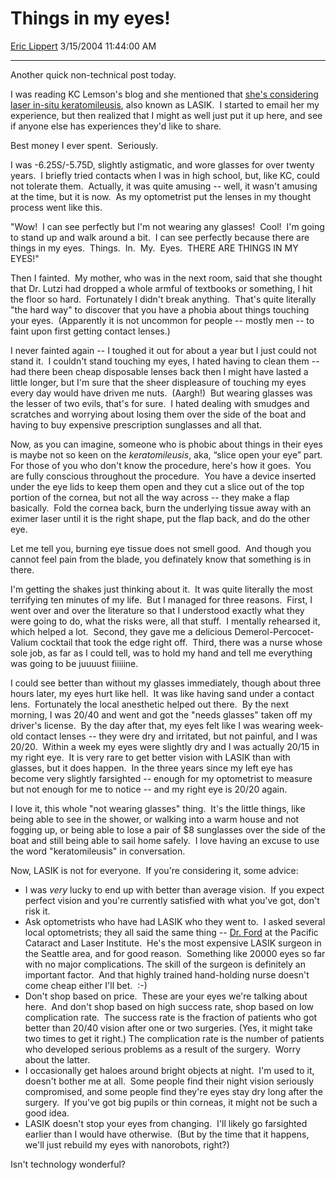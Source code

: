 <div id="page">

# Things in my eyes\!

[Eric Lippert](https://social.msdn.microsoft.com/profile/Eric%20Lippert) 3/15/2004 11:44:00 AM

-----

<div id="content">

<span>Another quick non-technical post today.  </span>

<span></span>

<span>I was reading KC Lemson's blog and she mentioned that [she's considering laser in-situ keratomileusis](http://weblogs.asp.net/kclemson/archive/2004/03/05/85040.aspx), also known as LASIK.  I started to email her my experience, but then realized that I might as well just put it up here, and see if anyone else has experiences they'd like to share. </span>

<span></span>

<span>Best money I ever spent.  Seriously.  </span>

<span></span>

<span>I was -6.25S/-5.75D, slightly astigmatic, and wore glasses for over twenty years.  I briefly tried contacts when I was in high school, but, like KC, could not tolerate them.  Actually, it was quite amusing -- well, it wasn't amusing at the time, but it is now.  As my optometrist put the lenses in my thought process went like this. </span>

<span></span>

<span>"Wow\!  I can see perfectly but I'm not wearing any glasses\!  Cool\!  I'm going to stand up and walk around a bit.  I can see perfectly because there are things in my eyes.  Things.  In.  My.  Eyes.  THERE ARE THINGS IN MY EYES\!"  </span>

<span></span>

<span>Then I fainted.  My mother, who was in the next room, said that she thought that Dr. Lutzi had dropped a whole armful of textbooks or something, I hit the floor so hard.  Fortunately I didn't break anything.  That's quite literally "the hard way" to discover that you have a phobia about things touching your eyes.  (Apparently it is not uncommon for people -- mostly men -- to faint upon first getting contact lenses.)</span>

<span>I never fainted again -- I toughed it out for about a year but I just could not stand it.  I couldn't stand touching my eyes, I hated having to clean them -- had there been cheap disposable lenses back then I might have lasted a little longer, but I'm sure that the sheer displeasure of touching my eyes every day would have driven me nuts.  (Aargh\!)  B</span><span>ut wearing glasses was the lesser of two evils, that's for sure.  I hated dealing with smudges and scratches and worrying about losing them over the side of the boat and having to buy expensive prescription sunglasses and all that. </span>

<span></span>

<span>Now, as you can imagine, someone who is phobic about things in their eyes is maybe not so keen on the *keratomileusis*, aka, “slice open your eye” part.  For those of you who don't know the procedure, here's how it goes.  You are fully conscious throughout the procedure.  You have a device inserted under the eye lids to keep them open and they cut a slice out of the top portion of the cornea, but not all the way across -- they make a flap basically.  Fold the cornea back, burn the underlying tissue away with an eximer laser until it is the right shape, put the flap back, and do the other eye. </span>

<span>Let me tell you, burning eye tissue does not smell good.  And though you cannot feel pain from the blade, you definately know that something is in there. </span>

<span></span>

<span>I'm getting the shakes just thinking about it.  It was quite literally the most terrifying ten minutes of my life.  But I managed for three reasons.  First, I went over and over the literature so that I understood exactly what they were going to do, what the risks were, all that stuff.  I mentally rehearsed it, which helped a lot.  Second, they gave me a delicious Demerol-Percocet-Valium cocktail that took the edge right off.  Third, there was a nurse whose sole job, as far as I could tell, was to hold my hand and tell me everything was going to be juuuust fiiiiine. </span>

<span></span>

<span>I could see better than without my glasses immediately, though about three hours later, my eyes hurt like hell.  It was like having sand under a contact lens.  Fortunately the local anesthetic helped out there.  By the next morning, I was 20/40 and went and got the "needs glasses" taken off my driver's license.  By the day after that, my eyes felt like I was wearing week-old contact lenses -- they were dry and irritated, but not painful, and I was 20/20.  Within a week my eyes were slightly dry and I was actually 20/15 in my right eye.  It is very rare to get better vision with LASIK than with glasses, but it does happen.  In the three years since my left eye has become very slightly farsighted -- enough for my optometrist to measure but not enough for me to notice -- and my right eye is 20/20 again.  </span>

<span></span>

<span>I love it, this whole "not wearing glasses" thing.  It's the little things, like being able to see in the shower, or walking into a warm house and not fogging up, or being able to lose a pair of $8 sunglasses over the side of the boat and still being able to sail home safely.  I love having an excuse to use the word "keratomileusis" in conversation.  </span>

<span></span>

<span>Now, LASIK is not for everyone.  If you're considering it, some advice: </span>

<span></span>

  - <span>I was *<span>very</span>* lucky to end up with better than average vision.  If you expect perfect vision and you're currently satisfied with what you've got, don't risk it.  </span>
  - <span>Ask optometrists who have had LASIK who they went to.  I asked several local optometrists; they all said the same thing -- [Dr. Ford](http://www.pcli.com/company/physicians.html?d=9!10!26!11 "http://www.pcli.com/company/physicians.html?d=9!10!26!11") at the Pacific Cataract and Laser Institute.  He's the most expensive LASIK surgeon in the Seattle area, and for good reason.  Something like 20000 eyes so far with no major complications. The skill of the surgeon is definitely an important factor.  And that highly trained hand-holding nurse doesn't come cheap either I'll bet.  :-) </span>
  - <span>Don't shop based on price.  These are your eyes we're talking about here.  And don't shop based on high success rate, shop based on low complication rate.  The success rate is the fraction of patients who got better than 20/40 vision after one or two surgeries. (Yes, it might take two times to get it right.) The complication rate is the number of patients who developed serious problems as a result of the surgery.  Worry about the latter. </span>
  - <span>I occasionally get haloes around bright objects at night.  I'm used to it, doesn't bother me at all.  Some people find their night vision seriously compromised, and some people find they're eyes stay dry long after the surgery.  If you've got big pupils or thin corneas, it might not be such a good idea. </span>
  - <span>LASIK doesn't stop your eyes from changing.  I'll likely go farsighted earlier than I would have otherwise.  (But by the time that it happens, we'll just rebuild my eyes with nanorobots, right?)</span>

<span>Isn't technology wonderful?</span>

</div>

</div>

